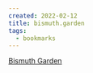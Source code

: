 ```yaml
---
created: 2022-02-12
title: bismuth.garden
tags:
  - bookmarks
---
```


[Bismuth Garden](https://bismuth.garden/)